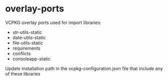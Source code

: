 # overlay-ports
VCPKG overlay ports used for import libraries:
* str-utils-static
* date-utils-static
* file-utils-static
* requirements
* conflicts
* consoleapp-static

Update installation path in the vcpkg-configuration.json file that include any of these libraries
